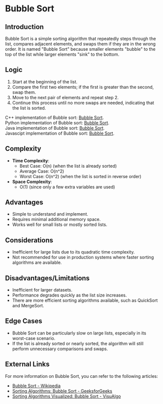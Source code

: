 # Bubble Sort

## Introduction
Bubble Sort is a simple sorting algorithm that repeatedly steps through the list, compares adjacent elements, and swaps them if they are in the wrong order. It is named "Bubble Sort" because smaller elements "bubble" to the top of the list while larger elements "sink" to the bottom.

## Logic
1. Start at the beginning of the list.
2. Compare the first two elements; if the first is greater than the second, swap them.
3. Move to the next pair of elements and repeat step 2.
4. Continue this process until no more swaps are needed, indicating that the list is sorted.

C++ implementation of Bubble sort: [Bubble Sort](../CPP/BubbleSort.cpp).  
Python implementation of Bubble sort: [Bubble Sort](../Python/BubbleSort.py).  
Java implementation of Bubble sort: [Bubble Sort](../Java/BubbleSort.java).  
Javascipt implementation of Bubble sort: [Bubble Sort](../Javascript/BubbleSort.js).  

## Complexity
- **Time Complexity**:
  - Best Case: O(n) (when the list is already sorted)
  - Average Case: O(n^2)
  - Worst Case: O(n^2) (when the list is sorted in reverse order)
- **Space Complexity**:
  - O(1) (since only a few extra variables are used)

## Advantages
- Simple to understand and implement.
- Requires minimal additional memory space.
- Works well for small lists or mostly sorted lists.

## Considerations
- Inefficient for large lists due to its quadratic time complexity.
- Not recommended for use in production systems where faster sorting algorithms are available.

## Disadvantages/Limitations
- Inefficient for larger datasets.
- Performance degrades quickly as the list size increases.
- There are more efficient sorting algorithms available, such as QuickSort and MergeSort.

## Edge Cases
- Bubble Sort can be particularly slow on large lists, especially in its worst-case scenario.
- If the list is already sorted or nearly sorted, the algorithm will still perform unnecessary comparisons and swaps.

## External Links
For more information on Bubble Sort, you can refer to the following articles:
- [Bubble Sort - Wikipedia](https://en.wikipedia.org/wiki/Bubble_sort)
- [Sorting Algorithms: Bubble Sort - GeeksforGeeks](https://www.geeksforgeeks.org/bubble-sort/)
- [Sorting Algorithms Visualized: Bubble Sort - VisuAlgo](https://visualgo.net/en/sorting?slide=1)